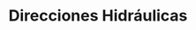 ---
title: "Direcciones Hidráulicas"
url: /san-sebastian/direcciones-hidraulicas/
shop: Allgemein
---